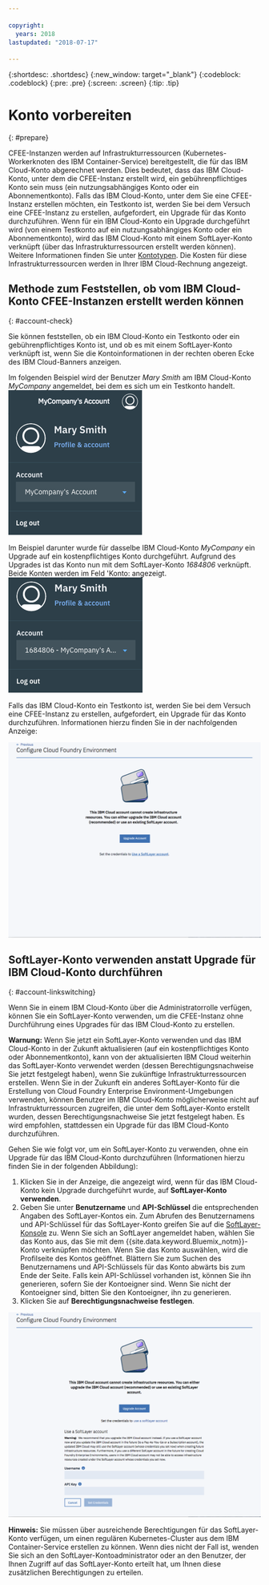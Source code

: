 ```yaml
---

copyright:
  years: 2018
lastupdated: "2018-07-17"

---
```


{:shortdesc: .shortdesc}
{:new_window: target="_blank"}
{:codeblock: .codeblock}
{:pre: .pre}
{:screen: .screen}
{:tip: .tip}

# Konto vorbereiten
{: #prepare}

CFEE-Instanzen werden auf Infrastrukturressourcen (Kubernetes-Workerknoten des IBM Container-Service) bereitgestellt, die für das IBM Cloud-Konto abgerechnet werden. Dies bedeutet, dass das IBM Cloud-Konto, unter dem die CFEE-Instanz erstellt wird, ein gebührenpflichtiges Konto sein muss (ein nutzungsabhängiges Konto oder ein Abonnementkonto).  Falls das IBM Cloud-Konto, unter dem Sie eine CFEE-Instanz erstellen möchten, ein Testkonto ist, werden Sie bei dem Versuch eine CFEE-Instanz zu erstellen, aufgefordert, ein Upgrade für das Konto durchzuführen.  Wenn für ein IBM Cloud-Konto ein Upgrade durchgeführt wird (von einem Testkonto auf ein nutzungsabhängiges Konto oder ein Abonnementkonto), wird das IBM Cloud-Konto mit einem SoftLayer-Konto verknüpft (über das Infrastrukturressourcen erstellt werden können). Weitere Informationen finden Sie unter [Kontotypen](https://cloud.ibm.com/docs/account/index.html#accounts). Die Kosten für diese Infrastrukturressourcen werden in Ihrer IBM Cloud-Rechnung angezeigt.

## Methode zum Feststellen, ob vom IBM Cloud-Konto CFEE-Instanzen erstellt werden können
{: #account-check}

Sie können feststellen, ob ein IBM Cloud-Konto ein Testkonto oder ein gebührenpflichtiges Konto ist, und ob es mit einem SoftLayer-Konto verknüpft ist, wenn Sie die Kontoinformationen in der rechten oberen Ecke des IBM Cloud-Banners anzeigen.

Im folgenden Beispiel wird der Benutzer _Mary Smith_ am IBM Cloud-Konto _MyCompany_ angemeldet, bei dem es sich um ein Testkonto handelt. ![Kontoprüfung](img/AccountExample_1.png)

Im Beispiel darunter wurde für dasselbe IBM Cloud-Konto _MyCompany_ ein Upgrade auf ein kostenpflichtiges Konto durchgeführt.  Aufgrund des Upgrades ist das Konto nun mit dem SoftLayer-Konto _1684806_ verknüpft.  Beide Konten werden im Feld 'Konto: angezeigt. ![Kontoprüfung](img/AccountExample_2.png)

Falls das IBM Cloud-Konto ein Testkonto ist, werden Sie bei dem Versuch eine CFEE-Instanz zu erstellen, aufgefordert, ein Upgrade für das Konto durchzuführen. Informationen hierzu finden Sie in der nachfolgenden Anzeige:

![Kontoprüfung](img/UpgradeAccountPage_1.png)

## SoftLayer-Konto verwenden anstatt Upgrade für IBM Cloud-Konto durchführen
{: #account-linkswitching}

Wenn Sie in einem IBM Cloud-Konto über die Administratorrolle verfügen, können Sie ein SoftLayer-Konto verwenden, um die CFEE-Instanz ohne Durchführung eines Upgrades für das IBM Cloud-Konto zu erstellen. 


**Warnung:** Wenn Sie jetzt ein SoftLayer-Konto verwenden und das IBM Cloud-Konto in der Zukunft aktualisieren (auf ein kostenpflichtiges Konto oder Abonnementkonto), kann von der aktualisierten IBM Cloud weiterhin das SoftLayer-Konto verwendet werden (dessen Berechtigungsnachweise Sie jetzt festgelegt haben), wenn Sie zukünftige Infrastrukturressourcen erstellen. Wenn Sie in der Zukunft ein anderes SoftLayer-Konto für die Erstellung von Cloud Foundry Enterprise Environment-Umgebungen verwenden, können Benutzer im IBM Cloud-Konto möglicherweise nicht auf Infrastrukturressourcen zugreifen, die unter dem SoftLayer-Konto erstellt wurden, dessen Berechtigungsnachweise Sie jetzt festgelegt haben. Es wird empfohlen, stattdessen ein Upgrade für das IBM Cloud-Konto durchzuführen.

Gehen Sie wie folgt vor, um ein SoftLayer-Konto zu verwenden, ohne ein Upgrade für das IBM Cloud-Konto durchzuführen (Informationen hierzu finden Sie in der folgenden Abbildung):
1. Klicken Sie in der Anzeige, die angezeigt wird, wenn für das IBM Cloud-Konto kein Upgrade durchgeführt wurde, auf **SoftLayer-Konto verwenden**.
2. Geben Sie unter **Benutzername** und **API-Schlüssel** die entsprechenden Angaben des SoftLayer-Kontos ein. Zum Abrufen des Benutzernamens und API-Schlüssel für das SoftLayer-Konto greifen Sie auf die [SoftLayer-Konsole](https://control.softlayer.com) zu. Wenn Sie sich an SoftLayer angemeldet haben, wählen Sie das Konto aus, das Sie mit dem {{site.data.keyword.Bluemix_notm}}-Konto verknüpfen möchten. Wenn Sie das Konto auswählen, wird die Profilseite des Kontos geöffnet. Blättern Sie zum Suchen des Benutzernamens und API-Schlüssels für das Konto abwärts bis zum Ende der Seite. Falls kein API-Schlüssel vorhanden ist, können Sie ihn generieren, sofern Sie der Kontoeigner sind. Wenn Sie nicht der Kontoeigner sind, bitten Sie den Kontoeigner, ihn zu generieren.
3. Klicken Sie auf **Berechtigungsnachweise festlegen**.

![Kontoprüfung](img/UpgradeAccountPage_2.png)

**Hinweis:** Sie müssen über ausreichende Berechtigungen für das SoftLayer-Konto verfügen, um einen regulären Kubernetes-Cluster aus dem IBM Container-Service erstellen zu können. Wenn dies nicht der Fall ist, wenden Sie sich an den SoftLayer-Kontoadministrator oder an den Benutzer, der Ihnen Zugriff auf das SoftLayer-Konto erteilt hat, um Ihnen diese zusätzlichen Berechtigungen zu erteilen.
